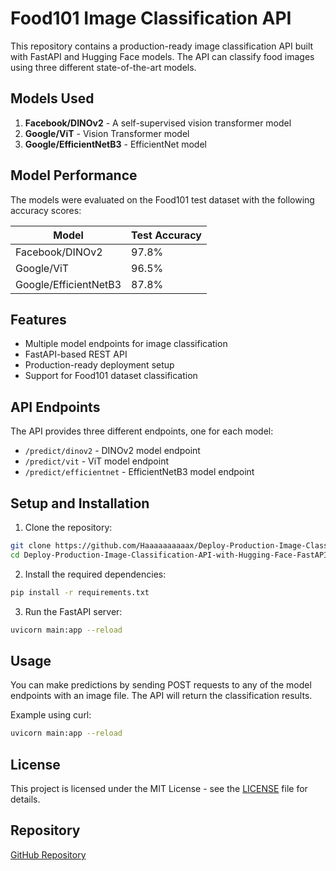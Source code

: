# Food101 Image Classification API

This repository contains a production-ready image classification API built with FastAPI and Hugging Face models. The API can classify food images using three different state-of-the-art models.

## Models Used

1. **Facebook/DINOv2** - A self-supervised vision transformer model
2. **Google/ViT** - Vision Transformer model
3. **Google/EfficientNetB3** - EfficientNet model

## Model Performance

The models were evaluated on the Food101 test dataset with the following accuracy scores:

| Model | Test Accuracy |
|-------|---------------|
| Facebook/DINOv2 | 97.8% |
| Google/ViT | 96.5% |
| Google/EfficientNetB3 | 87.8% |

## Features

- Multiple model endpoints for image classification
- FastAPI-based REST API
- Production-ready deployment setup
- Support for Food101 dataset classification

## API Endpoints

The API provides three different endpoints, one for each model:

- `/predict/dinov2` - DINOv2 model endpoint
- `/predict/vit` - ViT model endpoint
- `/predict/efficientnet` - EfficientNetB3 model endpoint

## Setup and Installation

1. Clone the repository:
```bash
git clone https://github.com/Haaaaaaaaaax/Deploy-Production-Image-Classification-API-with-Hugging-Face-FastAPI.git
cd Deploy-Production-Image-Classification-API-with-Hugging-Face-FastAPI
```

2. Install the required dependencies:
```bash
pip install -r requirements.txt
```

3. Run the FastAPI server:
```bash
uvicorn main:app --reload
```

## Usage

You can make predictions by sending POST requests to any of the model endpoints with an image file. The API will return the classification results.

Example using curl:
```bash
uvicorn main:app --reload
```

## License

This project is licensed under the MIT License - see the [LICENSE](LICENSE) file for details.

## Repository

[GitHub Repository](https://github.com/Haaaaaaaaaax/Deploy-Production-Image-Classification-API-with-Hugging-Face-FastAPI.git)
